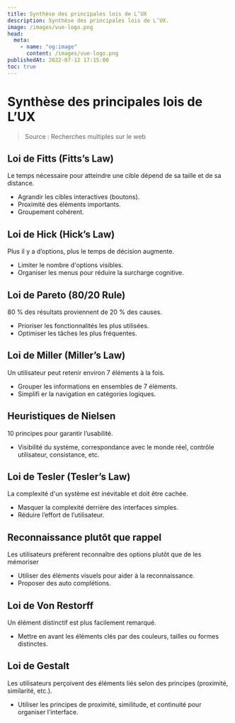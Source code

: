 ```yaml
---
title: Synthèse des principales lois de L’UX
description: Synthèse des principales lois de L’UX.
image: /images/vue-logo.png
head:
  meta:
    - name: "og:image"
      content: /images/vue-logo.png
publishedAt: 2022-07-12 17:15:00
toc: true
---
```


# Synthèse des principales lois de L’UX

> Source : Recherches multiples sur le web

## Loi de Fitts (Fitts’s Law)

Le temps nécessaire pour atteindre une cible dépend de sa taille et de sa distance.

- Agrandir les cibles interactives (boutons).
- Proximité des éléments importants.
- Groupement cohérent.

## Loi de Hick (Hick’s Law)

Plus il y a d’options, plus le temps de décision augmente.

- Limiter le nombre d'options visibles.
- Organiser les menus pour réduire la surcharge cognitive.

## Loi de Pareto (80/20 Rule)

80 % des résultats proviennent de 20 % des causes.

- Prioriser les fonctionnalités les plus utilisées.
- Optimiser les tâches les plus fréquentes.

## Loi de Miller (Miller’s Law)

Un utilisateur peut retenir environ 7 éléments à la fois.

- Grouper les informations en ensembles de 7 éléments.
- Simplifi er la navigation en catégories logiques.

## Heuristiques de Nielsen

10 principes pour garantir l’usabilité.

- Visibilité du système, correspondance avec le monde réel, contrôle utilisateur, consistance, etc.

## Loi de Tesler (Tesler’s Law)

La complexité d'un système est inévitable et doit être cachée.

- Masquer la complexité derrière des interfaces simples.
- Réduire l’effort de l’utilisateur.

## Reconnaissance plutôt que rappel

Les utilisateurs préfèrent reconnaître des options plutôt que de les mémoriser

- Utiliser des éléments visuels pour aider à la reconnaissance.
- Proposer des auto complétions.

## Loi de Von Restorff

Un élément distinctif est plus facilement remarqué.

- Mettre en avant les éléments clés par des couleurs, tailles ou formes distinctes.

## Loi de Gestalt

Les utilisateurs perçoivent des éléments liés selon des principes (proximité, similarité, etc.).

- Utiliser les principes de proximité, similitude, et continuité pour organiser l’interface.
